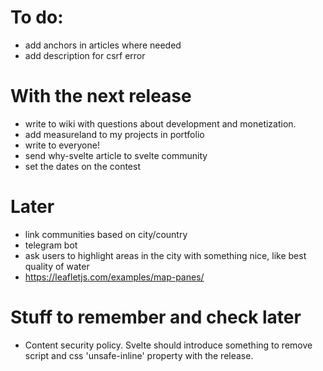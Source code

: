 # To do:

- add anchors in articles where needed
- add description for csrf error

# With the next release

- write to wiki with questions about development and monetization.
- add measureland to my projects in portfolio
- write to everyone!
- send why-svelte article to svelte community
- set the dates on the contest

# Later

- link communities based on city/country
- telegram bot
- ask users to highlight areas in the city with something nice, like best quality of water
- https://leafletjs.com/examples/map-panes/

# Stuff to remember and check later

- Content security policy. Svelte should introduce something to remove script and css 'unsafe-inline' property with the release.
